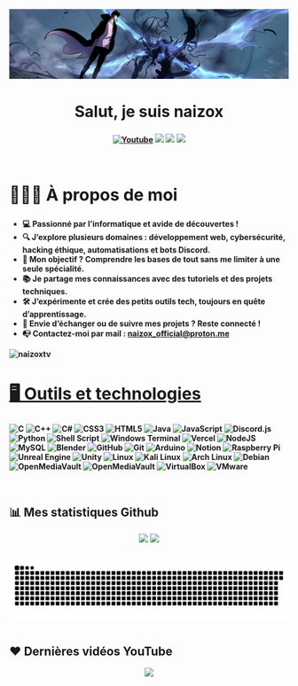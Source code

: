 <img src="https://raw.githubusercontent.com/naizoxtv/naizoxtv/refs/heads/main/assets/banner.jpg" />

  
<h1 align ="center">Salut, je suis naizox</h1>
<h3 align = "center"><strong> </h3>
  
<p align="center">
    <a href="https://www.youtube.com/@naizox07?sub_confirmation=1">
      <img alt="Youtube" title="Youtube" src="https://img.shields.io/badge/-YouTube-red?style=for-the-badge&logo=youtube&logoColor=white"/></a>
  <a href="https://discord.gg/e4wd2xZ68Q" alt="Dev Pro Tips Discussion & Support Server">
    <img src="https://img.shields.io/discord/1297571708529807452?color=7289DA&labelColor=4a64bd&logo=discord&logoColor=white&style=for-the-badge"/></a>
  <a href="https://github.com/naizoxtv" >
    <img src="https://img.shields.io/badge/GitHub-000000?style=for-the-badge&logo=github&logoColor=white"/></a>
  <a href="https://www.twitch.tv/naizoxtv" >
    <img src="https://img.shields.io/badge/twitch-9147ff?logo=twitch&logoColor=white&style=for-the-badge"/></a>
  </p>
</p>
<br>

<div align = left width = 50%>
<h2 style="font-size:30px"><b> 🙋🏻‍♂️ À propos de moi<b></h2>
  

<!--Start Intro-->               
- 💻 Passionné par l’informatique et avide de découvertes !  
- 🔍 J’explore plusieurs domaines : développement web, cybersécurité, hacking éthique, automatisations et bots Discord.  
- 🎯 Mon objectif ? Comprendre les bases de tout sans me limiter à une seule spécialité.  
- 📚 Je partage mes connaissances avec des tutoriels et des projets techniques.  
- 🛠 J’expérimente et crée des petits outils tech, toujours en quête d’apprentissage.  
- 🚀 Envie d’échanger ou de suivre mes projets ? Reste connecté !
- 📭 Contactez-moi par mail : [naizox_official@proton.me](mailto:naizox_official@proton.me)
<!--End Intro-->  


<!--Profile Count Badge-->
<p align="left">
  <img src="https://komarev.com/ghpvc/?username=naizoxtv&label=Profile%20views&color=770677&style=for-the-badge&logo=star" alt="naizoxtv" style="padding-right:20px;" />
</p>



<h2 style="font-size:30px" align ="left" width = 100%><u>🖥️ Outils et technologies</u></h2>
<p align="left">

![C](https://img.shields.io/badge/c-%2300599C.svg?style=for-the-badge&logo=c&logoColor=white)
![C++](https://img.shields.io/badge/c++-%2300599C.svg?style=for-the-badge&logo=c%2B%2B&logoColor=white)
![C#](https://img.shields.io/badge/C%23-239120?style=for-the-badge&logo=unity&logoColor=white)
![CSS3](https://img.shields.io/badge/css3-%231572B6.svg?style=for-the-badge&logo=css3&logoColor=white)
![HTML5](https://img.shields.io/badge/html5-%23E34F26.svg?style=for-the-badge&logo=html5&logoColor=white)
![Java](https://img.shields.io/badge/java-%23ED8B00.svg?style=for-the-badge&logo=openjdk&logoColor=white)
![JavaScript](https://img.shields.io/badge/javascript-%23323330.svg?style=for-the-badge&logo=javascript&logoColor=%23F7DF1E)
![Discord.js](https://img.shields.io/badge/discord.js-javascript-blue?style=for-the-badge&logo=javascript)
![Python](https://img.shields.io/badge/python-3670A0?style=for-the-badge&logo=python&logoColor=ffdd54)
![Shell Script](https://img.shields.io/badge/shell_script-%23121011.svg?style=for-the-badge&logo=gnu-bash&logoColor=white)
![Windows Terminal](https://img.shields.io/badge/Windows%20Terminal-%234D4D4D.svg?style=for-the-badge&logo=windows-terminal&logoColor=white)
![Vercel](https://img.shields.io/badge/vercel-%23000000.svg?style=for-the-badge&logo=vercel&logoColor=white)
![NodeJS](https://img.shields.io/badge/node.js-6DA55F?style=for-the-badge&logo=node.js&logoColor=white)
![MySQL](https://img.shields.io/badge/mysql-4479A1.svg?style=for-the-badge&logo=mysql&logoColor=white)
![Blender](https://img.shields.io/badge/blender-%23F5792A.svg?style=for-the-badge&logo=blender&logoColor=white)
![GitHub](https://img.shields.io/badge/github-%23121011.svg?style=for-the-badge&logo=github&logoColor=white)
![Git](https://img.shields.io/badge/git-%23F05033.svg?style=for-the-badge&logo=git&logoColor=white)
![Arduino](https://img.shields.io/badge/-Arduino-00979D?style=for-the-badge&logo=Arduino&logoColor=white)
![Notion](https://img.shields.io/badge/Notion-%23000000.svg?style=for-the-badge&logo=notion&logoColor=white)
![Raspberry Pi](https://img.shields.io/badge/-RaspberryPi-C51A4A?style=for-the-badge&logo=Raspberry-Pi)
![Unreal Engine](https://img.shields.io/badge/Unreal_Engine-282C34?style=for-the-badge&logo=unrealengine)
![Unity](https://img.shields.io/badge/Unity-100000?style=for-the-badge&logo=unity)
![Linux](https://img.shields.io/badge/Linux-FCC624?style=for-the-badge&logo=linux&logoColor=black)
![Kali Linux](https://img.shields.io/badge/-Kali%20Linux-%23557C94?style=for-the-badge&logo=kalilinux&logoColor=black)
![Arch Linux](https://img.shields.io/badge/-Arch_Linux-grey?style=for-the-badge&logo=archlinux)
![Debian](https://img.shields.io/badge/Debian-A81D33?style=for-the-badge&logo=debian)
![OpenMediaVault](https://img.shields.io/static/v1?style=for-the-badge&message=openmediavault&color=222222&logo=openmediavault&logoColor=5DACDF&label=)
![OpenMediaVault](https://img.shields.io/static/v1?style=for-the-badge&message=openmediavault&color=222222&logo=openmediavault&logoColor=5DACDF&label=)
![VirtualBox](https://img.shields.io/badge/VirtualBox-183A6D?style=for-the-badge&logo=virtualbox&logoColor=white)
![VMware](https://img.shields.io/badge/-VMware-607078?style=for-the-badge&logo=vmware&logoColor=white)

</p>
<div>
<br>

## 📊 Mes statistiques Github

<div align=center>
  <img  src = "https://github-readme-stats.vercel.app/api?username=naizoxtv&show_icons=true&theme=react&line_height=27&bg_color=0D1117">
  <img src = "https://github-readme-stats.vercel.app/api/top-langs/?username=naizoxtv&hide=html,css,java,shaderlab,kotlin,hlsl&theme=react&bg_color=0D1117">
</div>

##

<picture align=center>
  <source media="(prefers-color-scheme: dark)" srcset="./assets/github-snake-dark.svg" />
  <source media="(prefers-color-scheme: light)" srcset="./assets/github-snake.svg" />
  <img alt="github-snake" src="./assets/github-snake.svg" />
</picture>


#

  ## ❤ Dernières vidéos YouTube

<p align="center">

<!-- YOUTUBE:START -->
<!-- 
<table><tr><td><a href="LIEN_DE_TA_VIDEO"><img width="140px" src="LIEN_DE_LA_MINIATURE"></a></td>
<td><a href="LIEN_DE_TA_VIDEO">TITRE_DE_TA_VIDEO</a><br/>DATE_DE_PUBLICATION</td></tr></table>
-->
<!-- 
<td><a href="https://www.youtube.com/watch?v=qrSWWU9Ddjo">Make your SPOTIFY LOOK MODERN - Fluent Theme</a><br/>Feb 25, 2023</td></tr></table>
<table><tr><td><a href="https://www.youtube.com/watch?v=QGo---Fn9wc"><img width="140px" src="https://i.ytimg.com/vi/QGo---Fn9wc/mqdefault.jpg"></a></td>
-->
<!-- YOUTUBE:END -->


</p>
  
 

<!--Footer--> 
<p align="center">
  <img src="https://capsule-render.vercel.app/api?type=waving&color=gradient&height=65&section=footer"/>
</p>
